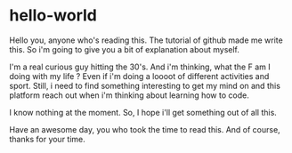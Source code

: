 # hello-world


Hello you, anyone who's reading this. 
The tutorial of github made me write this. So i'm going to give you a bit of explanation about myself. 

I'm a real curious guy hitting the 30's. And i'm thinking, what the F am I doing with my life ? Even if i'm doing a loooot of different activities and sport. 
Still, i need to find something interesting to get my mind on and this platform reach out when i'm thinking about learning how to code. 

I know nothing at the moment. 
So, I hope i'll get something out of all this. 

Have an awesome day, you who took the time to read this. 
And of course, thanks for your time.
